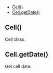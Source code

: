   - [Cell()](#cell)
  - [Cell.getDate()](#cellgetdate)

## Cell()

  Cell class.

## Cell.getDate()

  Get cell date.
